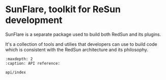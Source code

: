 # SunFlare, toolkit for ReSun development

SunFlare is a separate package used to build both RedSun and its plugins.

It's a collection of tools and utilies that developers can use to build code which is consistent with the RedSun architecture
and its philosophy.

```{toctree}
:maxdepth: 2
:caption: API reference:

api/index
```
